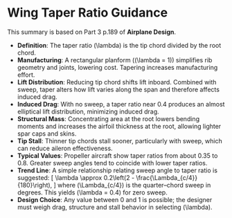 # Wing Taper Ratio Guidance

This summary is based on Part 3 p.189 of **Airplane Design**.

- **Definition**: The taper ratio \(\lambda\) is the tip chord divided by the root chord.
- **Manufacturing**: A rectangular planform (\(\lambda = 1\)) simplifies rib geometry and joints, lowering cost. Tapering increases manufacturing effort.
- **Lift Distribution**: Reducing tip chord shifts lift inboard. Combined with sweep, taper alters how lift varies along the span and therefore affects induced drag.
- **Induced Drag**: With no sweep, a taper ratio near 0.4 produces an almost elliptical lift distribution, minimizing induced drag.
- **Structural Mass**: Concentrating area at the root lowers bending moments and increases the airfoil thickness at the root, allowing lighter spar caps and skins.
- **Tip Stall**: Thinner tip chords stall sooner, particularly with sweep, which can reduce aileron effectiveness.
- **Typical Values**: Propeller aircraft show taper ratios from about 0.35 to 0.8. Greater sweep angles tend to coincide with lower taper ratios.
- **Trend Line**: A simple relationship relating sweep angle to taper ratio is suggested:
  \[
  \lambda \approx 0.2\left(2 - \frac{\Lambda_{c/4}}{180}\right),
  \]
  where \(\Lambda_{c/4}\) is the quarter–chord sweep in degrees. This yields \(\lambda = 0.4\) for zero sweep.
- **Design Choice**: Any value between 0 and 1 is possible; the designer must weigh drag, structure and stall behavior in selecting \(\lambda\).

